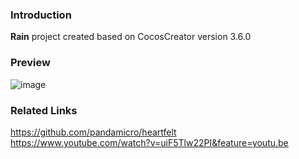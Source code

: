 ### Introduction
**Rain** project created based on CocosCreator version 3.6.0

### Preview
![image](../../../image/202207/2022071901.png)

### Related Links
https://github.com/pandamicro/heartfelt    
https://www.youtube.com/watch?v=uiF5Tlw22PI&feature=youtu.be